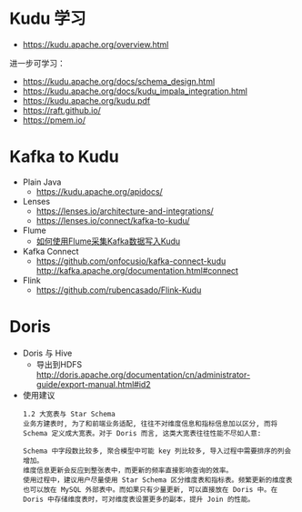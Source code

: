 # Kudu 学习
* https://kudu.apache.org/overview.html

进一步可学习：
* https://kudu.apache.org/docs/schema_design.html
* https://kudu.apache.org/docs/kudu_impala_integration.html
* https://kudu.apache.org/kudu.pdf
* https://raft.github.io/
* https://pmem.io/

# Kafka to Kudu
* Plain Java
  * https://kudu.apache.org/apidocs/
* Lenses
  * https://lenses.io/architecture-and-integrations/
  * https://lenses.io/connect/kafka-to-kudu/
* Flume
  * [如何使用Flume采集Kafka数据写入Kudu](https://cloud.tencent.com/developer/article/1158194)
* Kafka Connect
  * https://github.com/onfocusio/kafka-connect-kudu http://kafka.apache.org/documentation.html#connect
* Flink
  * https://github.com/rubencasado/Flink-Kudu

# Doris
* Doris 与 Hive
  * 导出到HDFS http://doris.apache.org/documentation/cn/administrator-guide/export-manual.html#id2
* 使用建议
  ```
  1.2 大宽表与 Star Schema
  业务方建表时, 为了和前端业务适配, 往往不对维度信息和指标信息加以区分, 而将 Schema 定义成大宽表。对于 Doris 而言, 这类大宽表往往性能不尽如人意:

  Schema 中字段数比较多, 聚合模型中可能 key 列比较多, 导入过程中需要排序的列会增加。
  维度信息更新会反应到整张表中，而更新的频率直接影响查询的效率。
  使用过程中，建议用户尽量使用 Star Schema 区分维度表和指标表。频繁更新的维度表也可以放在 MySQL 外部表中。而如果只有少量更新, 可以直接放在 Doris 中。在 Doris 中存储维度表时，可对维度表设置更多的副本，提升 Join 的性能。
  ```
